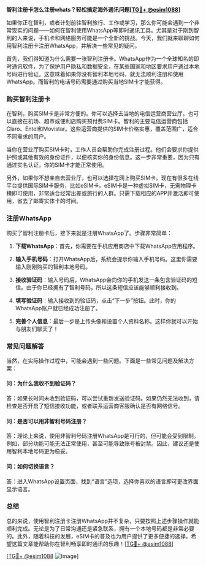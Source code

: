 **智利注册卡怎么注册whats？轻松搞定海外通讯问题[[TG💪+ @esim1088](https://t.me/s/esim1088)]**

如果你正在智利，或者计划前往智利旅行、工作或学习，那么你可能会遇到一个非常现实的问题——如何在智利使用WhatsApp等即时通讯工具。尤其是对于刚到智利的人来说，手机卡和网络服务可能是一个全新的挑战。今天，我们就来聊聊如何用智利注册卡注册WhatsApp，并解决一些常见的疑问。

首先，我们得知道为什么需要一张智利注册卡。WhatsApp作为一个全球知名的即时通讯软件，为了保护用户隐私和数据安全，在某些国家和地区要求用户通过本地号码进行验证。这意味着如果你没有智利本地号码，就无法顺利注册和使用WhatsApp。而智利的电话号码需要通过购买当地SIM卡才能获得。

### 购买智利注册卡

在智利，购买SIM卡是非常方便的。你可以选择去当地的电信运营商营业厅，也可以直接在机场、超市或便利店购买预付费SIM卡。智利的主要电信运营商包括Claro、Entel和Movistar。这些运营商提供的SIM卡价格实惠，覆盖范围广，适合不同需求的用户。

当你在营业厅购买SIM卡时，工作人员会帮助你完成注册过程。他们会要求你提供护照或其他有效的身份证件，以便核实你的身份信息。这一步非常重要，因为只有通过实名认证，你的SIM卡才能正常使用。

另外，如果你不想亲自去营业厅，也可以选择在网上购买SIM卡。现在有很多在线平台提供国际SIM卡服务，比如eSIM卡。eSIM卡是一种虚拟SIM卡，无需物理卡槽即可使用，非常适合经常出差或旅行的人群。只需下载相应的APP并激活即可使用，省去了邮寄实体卡的时间。

### 注册WhatsApp

购买了智利注册卡后，接下来就是注册WhatsApp了。步骤非常简单：

1. **下载WhatsApp**：首先，你需要在手机应用商店中下载WhatsApp应用程序。
   
2. **输入手机号码**：打开WhatsApp后，系统会提示你输入手机号码。这里你需要输入刚刚购买的智利本地号码。

3. **接收验证码**：输入号码后，WhatsApp会向你的手机发送一条包含验证码的短信。由于你已经拥有了智利号码，所以这条短信应该能够顺利接收到。

4. **填写验证码**：输入接收到的验证码，点击“下一步”按钮。此时，你的WhatsApp账户就已经成功注册了。

5. **完善个人信息**：最后一步是上传头像和设置个人资料名称。这样你就可以开始与朋友们聊天了！

### 常见问题解答

当然，在实际操作过程中，可能会遇到一些问题。下面是一些常见问题及解决方案：

#### 问：为什么我收不到验证码？
答：如果长时间未收到验证码，可以尝试重新发送验证码。如果仍然无法收到，请检查是否开启了短信接收功能，或者联系运营商客服确认是否有网络信号。

#### 问：是否可以用非智利号码注册？
答：理论上来说，使用非智利号码注册WhatsApp是可行的，但可能会受到限制。例如，部分功能可能无法正常使用，甚至可能导致账号被封禁。因此，建议还是使用智利本地号码更为稳妥。

#### 问：如何切换语言？
答：进入WhatsApp设置页面，找到“语言”选项，选择你喜欢的语言即可更改界面显示语言。

### 总结

总的来说，使用智利注册卡注册WhatsApp并不复杂，只要按照上述步骤操作就能顺利完成。无论是为了日常沟通还是紧急联系，拥有一个本地号码都是非常必要的。此外，随着科技的发展，eSIM卡的普及也为用户提供了更多便捷的选择。希望这篇文章能帮助你在智利畅享即时通讯的乐趣！[[TG💪+ @esim1088](https://t.me/s/esim1088)]

[[TG💪+ @esim1088](https://t.me/s/esim1088) ![Image](https://i.postimg.cc/4NQfJmqS/Snipaste-2025-05-13-00-14-12.png)]